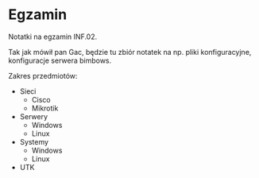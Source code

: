 # Egzamin
Notatki na egzamin INF.02.

Tak jak mówił pan Gac, będzie tu zbiór notatek na np. pliki konfiguracyjne, konfiguracje serwera bimbows.

Zakres przedmiotów:
- Sieci
  - Cisco
  - Mikrotik
- Serwery
  - Windows
  - Linux   
- Systemy
  - Windows
  - Linux
- UTK

